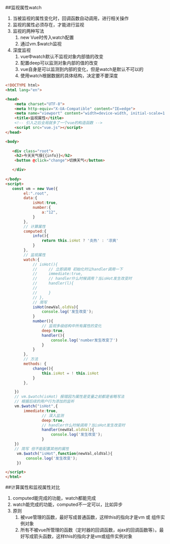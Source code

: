 ##监视属性watch
1. 当被监视的属性变化时，回调函数自动调用，进行相关操作
2. 监视的属性必须存在，才能进行监视
3. 监视的两种写法
   1. new Vue时传入watch配置
   2. 通过vm.$watch监视
4. 深度监视
   1. vue中watch默认不监视对象内部值的改变
   2. 配置deep可以监测对象内部的值的改变
   3. vue自身是可以监测到内部的变化，但是watch是默认不可以的
   4. 使用watch根据数据的具体结构，决定要不要深度
```html
<!DOCTYPE html>
<html lang="en">

<head>
    <meta charset="UTF-8">
    <meta http-equiv="X-UA-Compatible" content="IE=edge">
    <meta name="viewport" content="width=device-width, initial-scale=1.0">
    <title>监视属性</title>
    <!-- 引入之后全局就多了一个vue的构造函数 -->
    <script src="vue.js"></script>
</head>

<body>
    
   <div class="root">
    <h2>今天天气很{{info}}</h2>
    <button @click="change">切换天气</button>

   </div>
  
</body>
<script>
   const vm = new Vue({
        el:".root",
        data:{
            isHot:true,
            number:{
                a:"12",
            }
        },
        // 计算属性
        computed:{
            info(){
                return this.isHot ? '炎热' : '凉爽'
            }
        },
        // 监视属性
        watch:{
            // isHot(){
            //     // 立即调用 初始化时让handler调用一下
            //     immediate:true,
            //     // handler什么时候调用？当isHot发生改变时
            //     handler(l){
            //         
            //     }
            // },
            // 简写
            isHot(newVal.oldVa){
                console.log('发生改变');
            }
            number(){
                // 监视多级结构中所有属性的变化
                deep:true,
                handler(){
                    console.log('number发生改变了')
                }
            }
        },
        // 方法
        methods: {
            change(){
                this.isHot = ! this.isHot
            }
        },

    })
    // vm.$watch(isHot) 报错因为属性是变量之前都是省略写法
    // 根据后续的用户行为添加的监听
    vm.$watch("isHot",{
        immediate:true,
                // 深入监测
                deep:true,
                // handler什么时候调用？当isHot发生改变时
                handler(newVal.oldVal){
                    console.log('发生改变');
                }
    })
    // 简写 但不能配置其他的属性
     vm.$watch("isHot",function(newVal,oldVal){
         console.log('发生改变');
     })

</script>
</html>
```
##计算属性和监视属性对比
1. computed能完成的功能，watch都能完成
2. watch能完成的功能，computed不一定可以，比如异步
3. 原则
   1. 被vue管理的函数，最好写成普通函数，这样this的指向才是vm 或 组件实例对象
   2. 所有不被vue所管理的函数（定时器的回调函数，ajax的回调函数等）。最好写成箭头函数，这样this的指向才是vm或组件实例对象